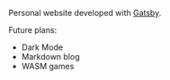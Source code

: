 Personal website developed with [Gatsby](https://www.gatsbyjs.com/).

Future plans:
* Dark Mode
* Markdown blog
* WASM games
